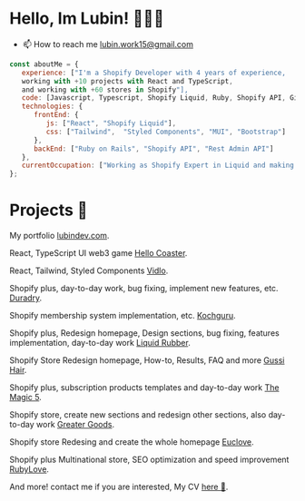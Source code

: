 # Hello, Im Lubin! 👨🏻‍💻
- 📫 How to reach me lubin.work15@gmail.com
```javascript
const aboutMe = {
   experience: ["I'm a Shopify Developer with 4 years of experience,
   working with +10 projects with React and TypeScript,
   and working with +60 stores in Shopify"],
   code: [Javascript, Typescript, Shopify Liquid, Ruby, Shopify API, Git, Figma],
   technologies: {
      frontEnd: {
         js: ["React", "Shopify Liquid"],
         css: ["Tailwind",  "Styled Components", "MUI", "Bootstrap"]
      },
      backEnd: ["Ruby on Rails", "Shopify API", "Rest Admin API"]
   },
   currentOccupation: ["Working as Shopify Expert in Liquid and making custom Apps"]
};
```
# Projects 📁
<p>My portfolio <a target="_BLANK" href="https://lubindev.com">lubindev.com</a>.</p>

<p>React, TypeScript UI web3 game <a target="_BLANK" href="https://play.hellocoaster.io">Hello Coaster</a>.</p>
<p>React, Tailwind, Styled Components <a target="_BLANK" href="https://vidlo.video/">Vidlo</a>.</p>

<p>Shopify plus, day-to-day work, bug fixing, implement new features, etc. <a target="_BLANK" href="https://duradry.com">Duradry</a>.</p>
<p>Shopify membership system implementation, etc. <a target="_BLANK" href="https://www.kochguru.ch/">Kochguru</a>.</p>
<p>Shopify plus, Redesign homepage, Design sections, bug fixing, features implementation, day-to-day work <a target="_BLANK" href="https://shopliquidrubber.com">Liquid Rubber</a>.</p>
<p>Shopify Store Redesign homepage, How-to, Results, FAQ and more <a target="_BLANK" href="https://gussihair.com">Gussi Hair</a>.</p>
<p>Shopify plus, subscription products templates and day-to-day work <a target="_BLANK" href="https://themagic5.com">The Magic 5</a>.</p>
<p>Shopify store, create new sections and redesign other sections, also day-to-day work <a target="_BLANK" href="https://eatgreatergoods.com">Greater Goods</a>.</p>
<p>Shopify store Redesing and create the whole homepage <a target="_BLANK" href="https://euclove.com.au">Euclove</a>.</p>
<p>Shopify plus Multinational store, SEO optimization and speed improvement <a target="_BLANK" href="https://rubylove.com">RubyLove</a>.</p>
<p>And more! contact me if you are interested, My CV <a target="_BLANK" href="https://www.upwork.com/freelancers/lubincardenass">here 📌</a>.</p>


<!---
lubinhc/lubinhc is a ✨ special ✨ repository because its `README.md` (this file) appears on your GitHub profile.
You can click the Preview link to take a look at your changes.
--->
